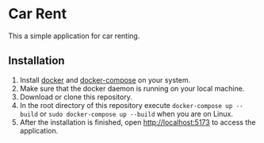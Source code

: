 # Car Rent

This a simple application for car renting.

## Installation

1. Install [docker](https://www.docker.com/) and [docker-compose](https://docs.docker.com/compose/) on your system.
2. Make sure that the docker daemon is running on your local machine.
3. Download or clone this repository.
4. In the root directory of this repository execute `docker-compose up --build` or `sudo docker-compose up --build` when you are on Linux.
5. After the installation is finished, open [http://localhost:5173](http://localhost:5173) to access the application.
